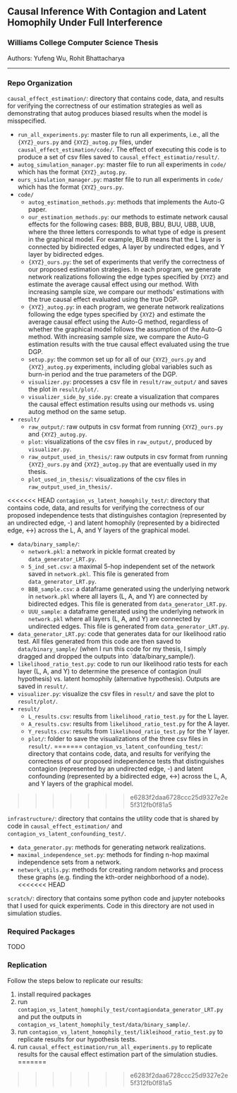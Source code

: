 ## Causal Inference With Contagion and Latent Homophily Under Full Interference
### Williams College Computer Science Thesis

Authors: Yufeng Wu, Rohit Bhattacharya

---

### Repo Organization
`causal_effect_estimation/`: directory that contains code, data, and results
for verifying the correctness of our estimation strategies as well as demonstrating that autog produces biased results when the model is misspecified.
- `run_all_experiments.py`: master file to run all experiments, i.e., all the `{XYZ}_ours.py` and `{XYZ}_autog.py` files, under `causal_effect_estimation/code/`. The effect of executing this code is to produce a set of csv files saved to `causal_effect_estimatio/result/`. 
- `autog_simulation_manager.py`: master file to run all experiments in `code/` which has the format `{XYZ}_autog.py`.  
- `ours_simulation_manager.py`: master file to run all experiments in `code/` which has the format `{XYZ}_ours.py`.  
- `code/`
    - `autog_estimation_methods.py`: methods that implements the Auto-G paper. 
    - `our_estimation_methods.py`: our methods to estimate network causal effects for the following cases: BBB, BUB, BBU, BUU, UBB, UUB, where the three letters corresponds to what type of edge is present in the graphical model. For example, BUB means that the L layer is connected by bidirected edges, A layer by undirected edges, and Y layer by bidirected edges.  
    - `{XYZ}_ours.py`: the set of experiments that verify the correctness of our proposed estimation strategies. In each program, we generate network realizations following the edge types specified by `{XYZ}` and estimate the average causal effect using our method. With increasing sample size, we compare our methods' estimations with the true causal effect evaluated using the true DGP.
    - `{XYZ}_autog.py`: in each program, we generate network realizations following the edge types specified by `{XYZ}` and estimate the average causal effect using the Auto-G method, regardless of whether the graphical model follows the assumption of the Auto-G method. With increasing sample size, we compare the Auto-G estimation results with the true causal effect evaluated using the true DGP. 
    - `setup.py`: the common set up for all of our `{XYZ}_ours.py` and `{XYZ}_autog.py` experiments, including global variables such as burn-in period and the true parameters of the DGP.
    - `visualizer.py`: processes a csv file in `result/raw_output/` and saves the plot in `result/plot/`.
    - `visualizer_side_by_side.py`: create a visualization that compares the causal effect estimation results using our methods vs. using autog method on the same setup. 
- `result/`
    - `raw_output/`: raw outputs in csv format from running `{XYZ}_ours.py` and `{XYZ}_autog.py`.
    - `plot`: visualizations of the csv files in `raw_output/`, produced by `visualizer.py`.
    - `raw_output_used_in_thesis/`: raw outputs in csv format from running `{XYZ}_ours.py` and `{XYZ}_autog.py` that are eventually used in my thesis. 
    - `plot_used_in_thesis/`: visualizations of the csv files in `raw_output_used_in_thesis/`. 

<<<<<<< HEAD
`contagion_vs_latent_homophily_test/`: directory that contains code, data, and results for verifying the correctness of our proposed independence tests that distinguishes contagion (represented by an undirected edge, -) and latent homophily (represented by a bidirected edge, <->) across the L, A, and Y layers of the graphical model.
- `data/binary_sample/`: 
    - `network.pkl`: a network in pickle format created by `data_generator_LRT.py`.
    - `5_ind_set.csv`: a maximal 5-hop independent set of the network saved in `network.pkl`. This file is generated from `data_generator_LRT.py`.
    - `BBB_sample.csv`: a dataframe generated using the underlying network in `network.pkl` where all layers (L, A, and Y) are connected by bidirected edges. This file is generated from `data_generator_LRT.py`.
    - `UUU_sample`: a dataframe generated using the underlying network in `network.pkl` where all layers (L, A, and Y) are connected by undirected edges. This file is generated from `data_generator_LRT.py`.
- `data_generator_LRT.py`: code that generates data for our likelihood ratio test. All files generated from this code are then saved to `data/binary_sample/` (when I run this code for my thesis, I simply dragged and dropped the outputs into `data/binary_sample/). 
- `likelihood_ratio_test.py`: code to run our likelihood ratio tests for each layer (L, A, and Y) to determine the presence of contagion (null hypothesis) vs. latent homophily (alternative hypothesis). Outputs are saved in `result/`.
- `visualizer.py`: visualize the csv files in `result/` and save the plot to `result/plot/`.
- `result/`
    - `L_results.csv`: results from `likelihood_ratio_test.py` for the L layer.
    - `A_results.csv`: results from `likelihood_ratio_test.py` for the A layer.
    - `Y_results.csv`: results from `likelihood_ratio_test.py` for the Y layer.
    - `plot/`: folder to save the visualizations of the three csv files in `result/`. 
=======
`contagion_vs_latent_confounding_test/`: directory that contains code, data, and results for verifying the correctness of our proposed independence tests that distinguishes contagion (represented by an undirected edge, -) and latent confounding (represented by a bidirected edge, <->) across the L, A, and Y layers of the graphical model.
>>>>>>> e6283f2daa6728ccc25d9327e2e5f312fb0f81a5

`infrastructure/`: directory that contains the utility code that is shared by code in `causal_effect_estimation/` and `contagion_vs_latent_confounding_test/`.
-   `data_generator.py`: methods for generating network realizations.
-   `maximal_independence_set.py`: methods for finding n-hop maximal independence sets from a network. 
-   `network_utils.py`: methods for creating random networks and process these graphs (e.g. finding the kth-order neighborhood of a node). 
<<<<<<< HEAD

`scratch/`: directory that contains some python code and jupyter notebooks that I used for quick experiments. Code in this directory are not used in simulation studies. 

### Required Packages

TODO

### Replication
Follow the steps below to replicate our results:
1. install required packages
2. run `contagion_vs_latent_homophily_test/contagiondata_generator_LRT.py` and put the outputs in `contagion_vs_latent_homophily_test/data/binary_sample/`. 
3. run `contagion_vs_latent_homophily_test/likleihood_ratio_test.py` to replicate results for our hypothesis tests.
4. run `causal_effect_estimation/run_all_experiments.py` to replicate results for the causal effect estimation part of the simulation studies. 
=======
>>>>>>> e6283f2daa6728ccc25d9327e2e5f312fb0f81a5
